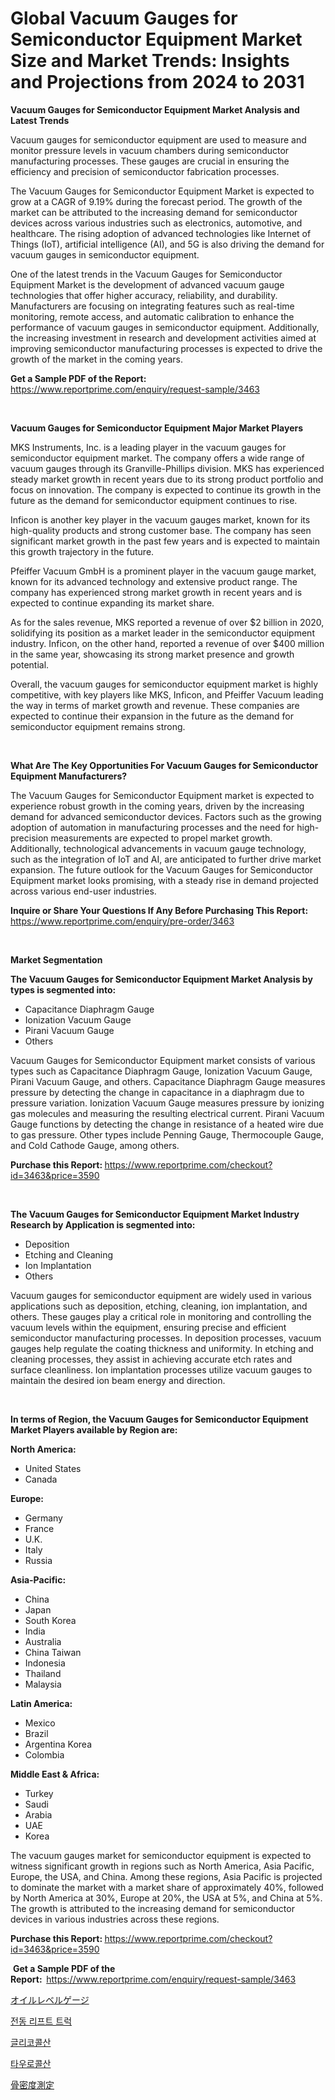<p><h1>Global Vacuum Gauges for Semiconductor Equipment Market Size and Market Trends: Insights and Projections from 2024 to 2031</h1></p><p><strong>Vacuum Gauges for Semiconductor Equipment Market Analysis and Latest Trends</strong></p>
<p><p>Vacuum gauges for semiconductor equipment are used to measure and monitor pressure levels in vacuum chambers during semiconductor manufacturing processes. These gauges are crucial in ensuring the efficiency and precision of semiconductor fabrication processes.</p><p>The Vacuum Gauges for Semiconductor Equipment Market is expected to grow at a CAGR of 9.19% during the forecast period. The growth of the market can be attributed to the increasing demand for semiconductor devices across various industries such as electronics, automotive, and healthcare. The rising adoption of advanced technologies like Internet of Things (IoT), artificial intelligence (AI), and 5G is also driving the demand for vacuum gauges in semiconductor equipment.</p><p>One of the latest trends in the Vacuum Gauges for Semiconductor Equipment Market is the development of advanced vacuum gauge technologies that offer higher accuracy, reliability, and durability. Manufacturers are focusing on integrating features such as real-time monitoring, remote access, and automatic calibration to enhance the performance of vacuum gauges in semiconductor equipment. Additionally, the increasing investment in research and development activities aimed at improving semiconductor manufacturing processes is expected to drive the growth of the market in the coming years.</p></p>
<p><strong>Get a Sample PDF of the Report:&nbsp;</strong> <a href="https://www.reportprime.com/enquiry/request-sample/3463">https://www.reportprime.com/enquiry/request-sample/3463</a></p>
<p>&nbsp;</p>
<p><strong>Vacuum Gauges for Semiconductor Equipment Major Market Players</strong></p>
<p><p>MKS Instruments, Inc. is a leading player in the vacuum gauges for semiconductor equipment market. The company offers a wide range of vacuum gauges through its Granville-Phillips division. MKS has experienced steady market growth in recent years due to its strong product portfolio and focus on innovation. The company is expected to continue its growth in the future as the demand for semiconductor equipment continues to rise.</p><p>Inficon is another key player in the vacuum gauges market, known for its high-quality products and strong customer base. The company has seen significant market growth in the past few years and is expected to maintain this growth trajectory in the future.</p><p>Pfeiffer Vacuum GmbH is a prominent player in the vacuum gauge market, known for its advanced technology and extensive product range. The company has experienced strong market growth in recent years and is expected to continue expanding its market share.</p><p>As for the sales revenue, MKS reported a revenue of over $2 billion in 2020, solidifying its position as a market leader in the semiconductor equipment industry. Inficon, on the other hand, reported a revenue of over $400 million in the same year, showcasing its strong market presence and growth potential.</p><p>Overall, the vacuum gauges for semiconductor equipment market is highly competitive, with key players like MKS, Inficon, and Pfeiffer Vacuum leading the way in terms of market growth and revenue. These companies are expected to continue their expansion in the future as the demand for semiconductor equipment remains strong.</p></p>
<p>&nbsp;</p>
<p><strong>What Are The Key Opportunities For Vacuum Gauges for Semiconductor Equipment Manufacturers?</strong></p>
<p><p>The Vacuum Gauges for Semiconductor Equipment market is expected to experience robust growth in the coming years, driven by the increasing demand for advanced semiconductor devices. Factors such as the growing adoption of automation in manufacturing processes and the need for high-precision measurements are expected to propel market growth. Additionally, technological advancements in vacuum gauge technology, such as the integration of IoT and AI, are anticipated to further drive market expansion. The future outlook for the Vacuum Gauges for Semiconductor Equipment market looks promising, with a steady rise in demand projected across various end-user industries.</p></p>
<p><strong>Inquire or Share Your Questions If Any Before Purchasing This Report:</strong> <a href="https://www.reportprime.com/enquiry/pre-order/3463">https://www.reportprime.com/enquiry/pre-order/3463</a></p>
<p>&nbsp;</p>
<p><strong>Market Segmentation</strong></p>
<p><strong>The Vacuum Gauges for Semiconductor Equipment Market Analysis by types is segmented into:</strong></p>
<p><ul><li>Capacitance Diaphragm Gauge</li><li>Ionization Vacuum Gauge</li><li>Pirani Vacuum Gauge</li><li>Others</li></ul></p>
<p><p>Vacuum Gauges for Semiconductor Equipment market consists of various types such as Capacitance Diaphragm Gauge, Ionization Vacuum Gauge, Pirani Vacuum Gauge, and others. Capacitance Diaphragm Gauge measures pressure by detecting the change in capacitance in a diaphragm due to pressure variation. Ionization Vacuum Gauge measures pressure by ionizing gas molecules and measuring the resulting electrical current. Pirani Vacuum Gauge functions by detecting the change in resistance of a heated wire due to gas pressure. Other types include Penning Gauge, Thermocouple Gauge, and Cold Cathode Gauge, among others.</p></p>
<p><strong>Purchase this Report:&nbsp;</strong><a href="https://www.reportprime.com/checkout?id=3463&price=3590">https://www.reportprime.com/checkout?id=3463&price=3590</a></p>
<p>&nbsp;</p>
<p><strong>The Vacuum Gauges for Semiconductor Equipment Market Industry Research by Application is segmented into:</strong></p>
<p><ul><li>Deposition</li><li>Etching and Cleaning</li><li>Ion Implantation</li><li>Others</li></ul></p>
<p><p>Vacuum gauges for semiconductor equipment are widely used in various applications such as deposition, etching, cleaning, ion implantation, and others. These gauges play a critical role in monitoring and controlling the vacuum levels within the equipment, ensuring precise and efficient semiconductor manufacturing processes. In deposition processes, vacuum gauges help regulate the coating thickness and uniformity. In etching and cleaning processes, they assist in achieving accurate etch rates and surface cleanliness. Ion implantation processes utilize vacuum gauges to maintain the desired ion beam energy and direction.</p></p>
<p>&nbsp;</p>
<p><strong>In terms of Region, the Vacuum Gauges for Semiconductor Equipment Market Players available by Region are:</strong></p>
<p>
    <p> <strong> North America: </strong>
        <ul>
            <li>United States</li>
            <li>Canada</li>
        </ul>
        </p> 
    <p> <strong> Europe: </strong>
        <ul>
            <li>Germany</li>
            <li>France</li>
            <li>U.K.</li>
            <li>Italy</li>
            <li>Russia</li>
        </ul>
        </p> 
    <p> <strong> Asia-Pacific: </strong>
        <ul>
            <li>China</li>
            <li>Japan</li>
            <li>South Korea</li>
            <li>India</li>
            <li>Australia</li>
            <li>China Taiwan</li>
            <li>Indonesia</li>
            <li>Thailand</li>
            <li>Malaysia</li>
        </ul>
        </p> 
    <p> <strong> Latin America: </strong>
        <ul>
            <li>Mexico</li>
            <li>Brazil</li>
            <li>Argentina Korea</li>
            <li>Colombia</li>
        </ul>
        </p> 
    <p> <strong> Middle East & Africa: </strong>
        <ul>
            <li>Turkey</li>
            <li>Saudi</li>
            <li>Arabia</li>
            <li>UAE</li>
            <li>Korea</li>
        </ul>
    </p>
    </p>
<p><p>The vacuum gauges market for semiconductor equipment is expected to witness significant growth in regions such as North America, Asia Pacific, Europe, the USA, and China. Among these regions, Asia Pacific is projected to dominate the market with a market share of approximately 40%, followed by North America at 30%, Europe at 20%, the USA at 5%, and China at 5%. The growth is attributed to the increasing demand for semiconductor devices in various industries across these regions.</p></p>
<p><strong>Purchase this Report: </strong><a href="https://www.reportprime.com/checkout?id=3463&price=3590">https://www.reportprime.com/checkout?id=3463&price=3590</a></p>
<p>&nbsp;<strong>Get a Sample PDF of the Report:&nbsp;&nbsp;</strong><a href="https://www.reportprime.com/enquiry/request-sample/3463">https://www.reportprime.com/enquiry/request-sample/3463</a></p>
<p><strong></strong></p>
<p><p><a href="https://medium.com/@myronobertrtys5475654/%E3%82%AA%E3%82%A4%E3%83%AB%E3%83%AC%E3%83%99%E3%83%AB%E3%82%B2%E3%83%BC%E3%82%B8%E5%B8%82%E5%A0%B4%E3%81%AE%E3%82%B7%E3%82%A7%E3%82%A2%E3%81%AE%E9%80%B2%E5%8C%96%E3%81%A8%E5%B8%82%E5%A0%B4%E6%88%90%E9%95%B7%E3%83%88%E3%83%AC%E3%83%B3%E3%83%892024%E5%B9%B4%E3%81%8B%E3%82%892031%E5%B9%B4%E3%81%BE%E3%81%A7-a389afa2242e">オイルレベルゲージ</a></p><p><a href="https://medium.com/@evo032/%EC%A0%84%EA%B8%B0-%EB%A6%AC%ED%94%84%ED%8A%B8-%ED%8A%B8%EB%9F%AD-%EC%8B%9C%EC%9E%A5-%EA%B7%9C%EB%AA%A8-cagr-%EC%B6%94%EC%84%B8-2024-2030-90f62c4d3c64">전동 리프트 트럭</a></p><p><a href="https://github.com/TimmyMann6767/Market-Research-Report-List-1/blob/main/577150913525.md">글리코콜산</a></p><p><a href="https://github.com/JeromeRtyau89966/Market-Research-Report-List-1/blob/main/823827213526.md">타우로콜산</a></p><p><a href="https://medium.com/@kingmsvie/%E9%AA%A8%E5%AF%86%E5%BA%A6%E6%B8%AC%E5%AE%9A%E5%B8%82%E5%A0%B4-%E5%B8%82%E5%A0%B4cagr-%E5%B8%82%E5%A0%B4%E5%8B%95%E5%90%91-%E3%81%8A%E3%82%88%E3%81%B3%E6%88%90%E9%95%B7%E6%88%A6%E7%95%A5%E3%81%AB%E9%96%A2%E3%81%99%E3%82%8B%E6%B4%9E%E5%AF%9F-a342ef6f520b">骨密度測定</a></p></p>